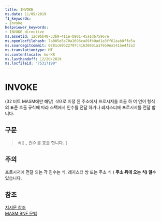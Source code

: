 ```yaml
---
title: INVOKE
ms.date: 11/05/2019
f1_keywords:
- Invoke
helpviewer_keywords:
- INVOKE directive
ms.assetid: 12d9bb40-33b9-411e-b801-45a1d675967e
ms.openlocfilehash: 7a005e5e70a2696ca89fb0ad1a3ff02aab8ffe5a
ms.sourcegitcommit: 0781c69b22797c41630601a176b9ea541be4f2a3
ms.translationtype: MT
ms.contentlocale: ko-KR
ms.lasthandoff: 12/20/2019
ms.locfileid: "75317190"
---
```

# <a name="invoke"></a>INVOKE

(32 비트 MASM에만 해당) *식*으로 지정 된 주소에서 프로시저를 호출 하 여 언어 형식의 표준 호출 규칙에 따라 스택에서 인수를 전달 하거나 레지스터에 프로시저를 전달 합니다.     

## <a name="syntax"></a>구문

> *식* ⟦ __,__ *인수* 를 호출 합니다. ⟧

## <a name="remarks"></a>주의

프로시저에 전달 되는 각 인수는 식, 레지스터 쌍 또는 주소 식 ( **주소 뒤에 오는 식) 일**수 있습니다.

## <a name="see-also"></a>참조

[지시문 참조](directives-reference.md)\
[MASM BNF 문법](masm-bnf-grammar.md)
